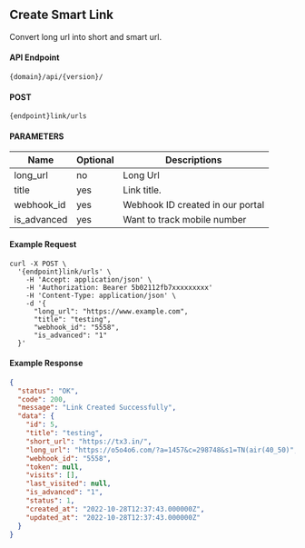 ## Create Smart Link

Convert long url into short and smart url.

#### API Endpoint

```
{domain}/api/{version}/
```

#### POST

```
{endpoint}link/urls
```

#### PARAMETERS

| Name        | Optional | Descriptions                     |
| ----------- | -------- | -------------------------------- |
| long_url    | no       | Long Url                         |
| title       | yes      | Link title.                      |
| webhook_id  | yes      | Webhook ID created in our portal |
| is_advanced | yes      | Want to track mobile number      |

#### Example Request

```
curl -X POST \
  '{endpoint}link/urls' \
    -H 'Accept: application/json' \
    -H 'Authorization: Bearer 5b02112fb7xxxxxxxxx'
    -H 'Content-Type: application/json' \
    -d '{
      "long_url": "https://www.example.com",
      "title": "testing",
      "webhook_id": "5558",
      "is_advanced": "1"
  }'
```

#### Example Response

```json
{
  "status": "OK",
  "code": 200,
  "message": "Link Created Successfully",
  "data": {
    "id": 5,
    "title": "testing",
    "short_url": "https://tx3.in/",
    "long_url": "https://o5o4o6.com/?a=1457&c=298748&s1=TN(air(40_50)",
    "webhook_id": "5558",
    "token": null,
    "visits": [],
    "last_visited": null,
    "is_advanced": "1",
    "status": 1,
    "created_at": "2022-10-28T12:37:43.000000Z",
    "updated_at": "2022-10-28T12:37:43.000000Z"
  }
}
```
